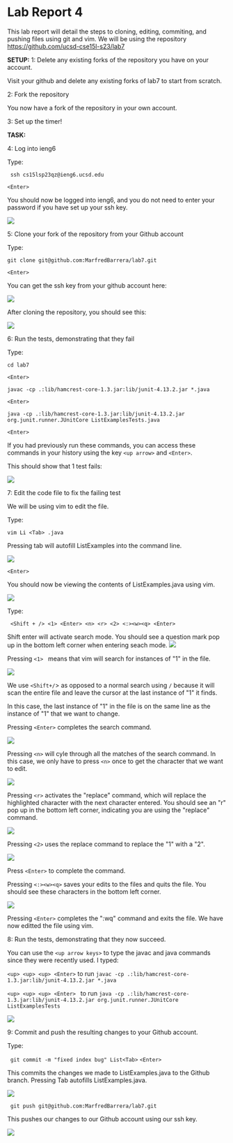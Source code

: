 # Lab Report 4 

This lab report will detail the steps to cloning, editing, commiting, and pushing files using git and vim. We will be using the repository https://github.com/ucsd-cse15l-s23/lab7

**SETUP:** 
1: Delete any existing forks of the repository you have on your account.

 Visit your github and delete any existing forks of lab7 to start from scratch.

2: Fork the repository

 You now have a fork of the repository in your own account. 

3: Set up the timer!

**TASK:**

4: Log into ieng6

Type:

``` ssh cs15lsp23qz@ieng6.ucsd.edu```

```<Enter> ```

You should now be logged into ieng6, and you do not need to enter your password if you have set up your ssh key.

![](ieng6.png)

5: Clone your fork of the repository from your Github account

Type:

``` git clone git@github.com:MarfredBarrera/lab7.git ```


``` <Enter> ```

You can get the ssh key from your github account here:

![](ssh_key.png)

After cloning the repository, you should see this:

![](git_clone.png)


6: Run the tests, demonstrating that they fail

Type:
```
cd lab7 
```
```
<Enter>
```

```
javac -cp .:lib/hamcrest-core-1.3.jar:lib/junit-4.13.2.jar *.java
```
```
<Enter>
```
```
java -cp .:lib/hamcrest-core-1.3.jar:lib/junit-4.13.2.jar org.junit.runner.JUnitCore ListExamplesTests.java
```
```
<Enter>
```

If you had previously run these commands, you can access these commands in your history using the key ```<up arrow>``` and ```<Enter>```. 

This should show that 1 test fails:

![](tests_failed.png)

7: Edit the code file to fix the failing test

We will be using vim to edit the file.

Type:

``` vim Li <Tab> .java ```

Pressing tab will autofill ListExamples into the command line.

![](vim_command_line.png)

```<Enter>```

You should now be viewing the contents of ListExamples.java using vim.

![](vim_screen.png)



Type:

``` <Shift + /> <1> <Enter> <n> <r> <2> <:><w><q> <Enter>```

Shift enter will activate search mode. 
You should see a question mark pop up in the bottom left corner when entering seach mode.
![](Shift.png)

Pressing ```<1> ``` means that vim will search for instances of "1" in the file. 

![](1.png)

We use ```<Shift+/```> as opposed to a normal search using ```/``` because it will scan the entire file and leave the cursor at the last instance of "1" it finds. 

In this case, the last instance of "1" in the file is on the same line as the instance of "1" that we want to change.

Pressing ```<Enter>``` completes the search command.

![](Enter.png)

Pressing ```<n>``` will cyle through all the matches of the search command. In this case, we only have to press ```<n>``` once to get the character that we want to edit.

![](n.png)

Pressing ```<r>``` activates the "replace" command, which will replace the highlighted character with the next character entered. You should see an "r" pop up in the bottom left corner, indicating you are using the "replace" command.

![](r.png)


Pressing ```<2>``` uses the replace command to replace the "1" with a "2".

![](2.png)

Press ```<Enter>``` to complete the command.

Pressing ```<:><w><q>``` saves your edits to the files and quits the file. You should see these characters in the bottom left corner.

![](wq.png)

Pressing ```<Enter>``` completes the ":wq" command and exits the file. 
We have now editted the file using vim.

8: Run the tests, demonstrating that they now succeed.

You can use the ```<up arrow keys>``` to type the javac and java commands since they were recently used.
I typed:

```<up> <up> <up> <Enter>``` to run ```javac -cp .:lib/hamcrest-core-1.3.jar:lib/junit-4.13.2.jar *.java```

```<up> <up> <up> <Enter> ``` to run ```java -cp .:lib/hamcrest-core-1.3.jar:lib/junit-4.13.2.jar org.junit.runner.JUnitCore ListExamplesTests```

![](correct_tests.png)


9: Commit and push the resulting changes to your Github account.

Type:

``` git commit -m "fixed index bug" List<Tab>```
```<Enter>```

This commits the changes we made to ListExamples.java to the Github branch.
Pressing Tab autofills ListExamples.java. 

![](git_commit.png)

``` git push git@github.com:MarfredBarrera/lab7.git```

This pushes our changes to our Github account using our ssh key. 

![](git_push.png)



